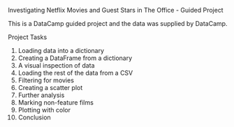 Investigating Netflix Movies and Guest Stars in The Office - Guided Project

This is a DataCamp guided project and the data was supplied by DataCamp.

Project Tasks
1. Loading data into a dictionary
2. Creating a DataFrame from a dictionary
3. A visual inspection of data
4. Loading the rest of the data from a CSV
5. Filtering for movies
6. Creating a scatter plot
7. Further analysis
8. Marking non-feature films
9. Plotting with color
10. Conclusion
